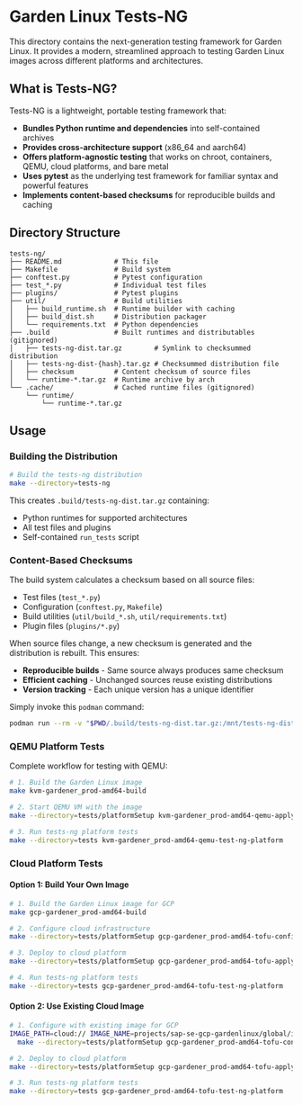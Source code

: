 # Garden Linux Tests-NG

This directory contains the next-generation testing framework for Garden Linux. It provides a modern, streamlined approach to testing Garden Linux images across different platforms and architectures.

## What is Tests-NG?

Tests-NG is a lightweight, portable testing framework that:

- **Bundles Python runtime and dependencies** into self-contained archives
- **Provides cross-architecture support** (x86_64 and aarch64)
- **Offers platform-agnostic testing** that works on chroot, containers, QEMU, cloud platforms, and bare metal
- **Uses pytest** as the underlying test framework for familiar syntax and powerful features
- **Implements content-based checksums** for reproducible builds and caching

## Directory Structure

```
tests-ng/
├── README.md             # This file
├── Makefile              # Build system
├── conftest.py           # Pytest configuration
├── test_*.py             # Individual test files
├── plugins/              # Pytest plugins
├── util/                 # Build utilities
│   ├── build_runtime.sh  # Runtime builder with caching
│   ├── build_dist.sh     # Distribution packager
│   └── requirements.txt  # Python dependencies
├── .build                # Built runtimes and distributables (gitignored)
│   ├── tests-ng-dist.tar.gz        # Symlink to checksummed distribution
│   ├── tests-ng-dist-{hash}.tar.gz # Checksummed distribution file
│   ├── checksum          # Content checksum of source files
│   └── runtime-*.tar.gz  # Runtime archive by arch
└── .cache/               # Cached runtime files (gitignored)
    └── runtime/
        └── runtime-*.tar.gz
```

## Usage

### Building the Distribution

```bash
# Build the tests-ng distribution
make --directory=tests-ng
```

This creates `.build/tests-ng-dist.tar.gz` containing:

- Python runtimes for supported architectures
- All test files and plugins
- Self-contained `run_tests` script

### Content-Based Checksums

The build system calculates a checksum based on all source files:

- Test files (`test_*.py`)
- Configuration (`conftest.py`, `Makefile`)
- Build utilities (`util/build_*.sh`, `util/requirements.txt`)
- Plugin files (`plugins/*.py`)

When source files change, a new checksum is generated and the distribution is rebuilt. This ensures:

- **Reproducible builds** - Same source always produces same checksum
- **Efficient caching** - Unchanged sources reuse existing distributions
- **Version tracking** - Each unique version has a unique identifier


Simply invoke this `podman` command:

```bash
podman run --rm -v "$PWD/.build/tests-ng-dist.tar.gz:/mnt/tests-ng-dist.tar.gz:ro" --read-only --tmpfs /opt/tests -w /opt/tests ghcr.io/gardenlinux/gardenlinux /bin/bash -c 'gzip -d < /mnt/tests-ng-dist.tar.gz | tar -x && ./run_tests'
```

### QEMU Platform Tests

Complete workflow for testing with QEMU:

```bash
# 1. Build the Garden Linux image
make kvm-gardener_prod-amd64-build

# 2. Start QEMU VM with the image
make --directory=tests/platformSetup kvm-gardener_prod-amd64-qemu-apply

# 3. Run tests-ng platform tests
make --directory=tests kvm-gardener_prod-amd64-qemu-test-ng-platform
```

### Cloud Platform Tests

#### Option 1: Build Your Own Image

```bash
# 1. Build the Garden Linux image for GCP
make gcp-gardener_prod-amd64-build

# 2. Configure cloud infrastructure
make --directory=tests/platformSetup gcp-gardener_prod-amd64-tofu-config

# 3. Deploy to cloud platform
make --directory=tests/platformSetup gcp-gardener_prod-amd64-tofu-apply

# 4. Run tests-ng platform tests
make --directory=tests gcp-gardener_prod-amd64-tofu-test-ng-platform
```

#### Option 2: Use Existing Cloud Image

```bash
# 1. Configure with existing image for GCP
IMAGE_PATH=cloud:// IMAGE_NAME=projects/sap-se-gcp-gardenlinux/global/images/gardenlinux-gcp-ff804026cbe7b5f2d6f729e4-1592-11-9ce205a2 \
  make --directory=tests/platformSetup gcp-gardener_prod-amd64-tofu-config

# 2. Deploy to cloud platform
make --directory=tests/platformSetup gcp-gardener_prod-amd64-tofu-apply

# 3. Run tests-ng platform tests
make --directory=tests gcp-gardener_prod-amd64-tofu-test-ng-platform
```
